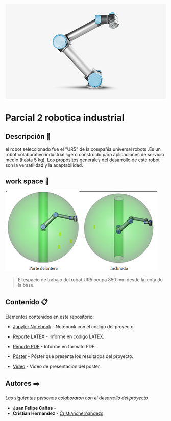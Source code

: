 
![2222](https://github.com/cristianchernandezs/Parcial_2_robotica/blob/main/fondo.png)

# Parcial 2 robotica industrial

## Descripción 📃
el robot seleccionado fue el "UR5" de la compañia universal robots .Es un robot colaborativo industrial ligero construido para aplicaciones de servicio medio (hasta 5 kg). Los propósitos generales del desarrollo de este robot son la versatilidad y la adaptabilidad.


## work space 🎯
![2223](https://github.com/cristianchernandezs/Parcial_2_robotica/blob/main/espacio.png)
>El espacio de trabajo del robot UR5 ocupa 850 mm desde la junta de la base.

## Contenido 📋

Elementos contenidos en este repositorio:

- [Jupyter Notebook] - Notebook con el codigo del proyecto.
- [Reporte LATEX] - Informe en codigo LATEX.
- [Reporte PDF] - Informe en formato PDF.
- [Póster] - Póster que presenta los resultados del proyecto.
- [Video] - Video de presentacion del poster.


   [Jupyter Notebook]: <Jupiter_Notebook/Proyecto_Google_Play_Store_Apps.ipynb>
   [Reporte LATEX]: <Reporte/Reporte.tex>
   [Reporte PDF]: <Reporte/Reporte.pdf>
   [Póster]: <>
   [Video]: <>



## Autores ✒️

_Las siguientes personas colaboraron con el desarrollo del proyecto_

* **Juan Felipe Cañas** - 
* **Cristian Hernandez** - [Cristianchernandezs](https://github.com/cristianchernandezs)
 
